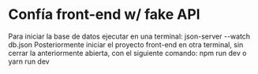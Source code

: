# Confía front-end w/ fake API
Para iniciar la base de datos ejecutar en una terminal: json-server --watch db.json
Posteriormente iniciar el proyecto front-end en otra terminal, sin cerrar la anteriormente abierta, con el siguiente comando: npm run dev o yarn run dev